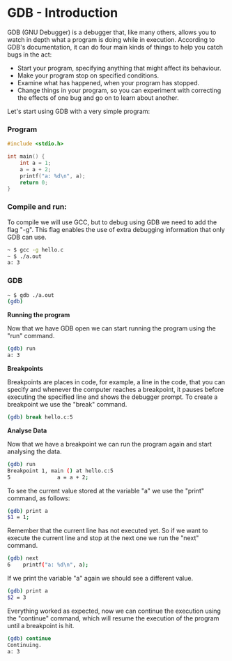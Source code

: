 # GDB - Introduction

GDB (GNU Debugger) is a debugger that, like many others, allows you to watch in depth what a program is doing while in execution.
According to GDB's documentation, it can do four main kinds of things to help you catch bugs in the act:
* Start your program, specifying anything that might affect its behaviour.
* Make your program stop on specified conditions.
* Examine what has happened, when your program has stopped.
* Change things in your program, so you can experiment with correcting the effects of one bug and go on to learn about another.

Let's start using GDB with a very simple program:

### Program

```c
#include <stdio.h>

int main() {
    int a = 1;
    a = a + 2;  
    printf("a: %d\n", a);
    return 0;
}
```

### Compile and run:

To compile we will use GCC, but to debug using GDB we need to add the flag "-g". This flag enables the use of extra debugging information that only GDB can use. 

```bash
~ $ gcc -g hello.c
~ $ ./a.out
a: 3
```

### GDB

```bash
~ $ gdb ./a.out
(gdb) 
```

**Running the program**

Now that we have GDB open we can start running the program using the "run" command.

```bash
(gdb) run
a: 3
```

**Breakpoints**

Breakpoints are places in code, for example, a line in the code, that you can specify and whenever the computer reaches a breakpoint, it pauses before executing the specified line and shows the debugger prompt. To create a breakpoint we use the "break" command. 

```bash
(gdb) break hello.c:5
```

**Analyse Data**

Now that we have a breakpoint we can run the program again and start analysing the data.

```bash
(gdb) run
Breakpoint 1, main () at hello.c:5
5               a = a + 2;
```

To see the current value stored at the variable "a" we use the "print" command, as follows:

```bash
(gdb) print a
$1 = 1;
```

Remember that the current line has not executed yet. So if we want to execute the current line and stop at the next one we run the "next" command.

```bash
(gdb) next
6    printf("a: %d\n", a);
```

If we print the variable "a" again we should see a different value.

```bash
(gdb) print a
$2 = 3
```

Everything worked as expected, now we can continue the execution using the "continue" command, which will resume the execution of the program until a breakpoint is hit.

```bash
(gdb) continue
Continuing.
a: 3
```